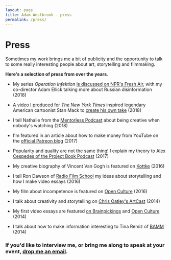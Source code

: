 ```yaml
---
layout: page
title: Adam Westbrook - press
permalink: /press/
---
```


# Press

Sometimes my work brings me a bit of publicity and the opportunity to talk to some really interesting people about art, storytelling and filmmaking. 

**Here's a selection of press from over the years**.

- My series *Operation Infektion* [is discussed on NPR's Fresh Air](https://www.npr.org/2018/11/15/668209008/inside-the-russian-disinformation-playbook-exploit-tension-sow-chaos), with my co-director Adam Ellick talking more about Russian disinformation (2018)

- [A video I produced for *The New York Times*](https://www.nytimes.com/video/opinion/100000006154922/fascism-leaders-america-trump.html) inspired legendary American cartoonist Stan Mack to [create his own take](https://www.nytimes.com/2018/10/18/opinion/fascism.html) (2018)

- I tell Nathalie from the [Mentorless Podcast](https://soundcloud.com/mentorless/adam-westbrook-and-the-art-of-storytelling-on-the-internet-mentorless-podcast-episode-1) about being creative when nobody's watching (2018)

- I'm featured in an article about how to make money from YouTube on the [official Patreon blog](https://blog.patreon.com/make-money-youtube-2017) (2017)

- Popularity and quality are not the same thing! I explain my theory to [Alex Cespedes of the Project Book Podcast](https://alexcespedes.com/2017/04/adam-westbrook-quality-popularity/) (2017)

- My creative biography of Vincent Van Gogh is featured on [Kottke](https://kottke.org/16/02/paint-like-theres-nobody-watching-or-buying) (2016)

- I tell Ron Dawson of [Radio Film School](http://daredreamer.com/rfs-adamwestbrook/) my ideas about storytelling and how I make video essays (2016)

- My film about incompetence is featured on [Open Culture](http://www.openculture.com/2016/06/how-to-achieve-professional-happiness-through-creative-incompetence.html) (2016)

- I talk about creativity and storytelling on [Chris Oatley's ArtCast](https://chrisoatley.com/delve1/) (2014)

- My first video essays are featured [on Brainpickings](https://www.brainpickings.org/2014/05/23/the-long-game/) and [Open Culture](http://www.openculture.com/2015/04/the-long-game-of-creativity.html) (2014)

- I talk about how to make information interesting to Tina Remiz of [BAMM](https://bammglobal.com/conversation-adam-westbrook/) (2014)

### If you'd like to interview me, or bring me along to speak at your event, [drop me an email](mailto:adam@adamwestbrook.co.uk).
